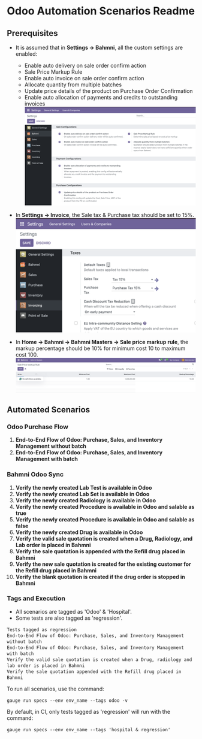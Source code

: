 # Odoo Automation Scenarios Readme

## Prerequisites

- It is assumed that in **Settings -> Bahmni**, all the custom settings are enabled:
  - Enable auto delivery on sale order confirm action
  - Sale Price Markup Rule
  - Enable auto invoice on sale order confirm action
  - Allocate quantity from multiple batches
  - Update price details of the product on Purchase Order Confirmation
  - Enable auto allocation of payments and credits to outstanding invoices
![alt text](readme_images/bahmni.png)

- In **Settings -> Invoice**, the Sale tax & Purchase tax should be set to 15%.
![alt text](readme_images/tax.png)

- In **Home -> Bahmni -> Bahmni Masters -> Sale price markup rule**, the markup percentage should be 10% for minimum cost 10 to maximum cost 100.
![alt text](readme_images/markup_rule.png)

## Automated Scenarios

### Odoo Purchase Flow

1. **End-to-End Flow of Odoo: Purchase, Sales, and Inventory Management without batch**
2. **End-to-End Flow of Odoo: Purchase, Sales, and Inventory Management with batch**

### Bahmni Odoo Sync

1. **Verify the newly created Lab Test is available in Odoo**
2. **Verify the newly created Lab Set is available in Odoo**
3. **Verify the newly created Radiology is available in Odoo**
4. **Verify the newly created Procedure is available in Odoo and salable as true**
5. **Verify the newly created Procedure is available in Odoo and salable as false**
6. **Verify the newly created Drug is available in Odoo**
7. **Verify the valid sale quotation is created when a Drug, Radiology, and Lab order is placed in Bahmni**
8. **Verify the sale quotation is appended with the Refill drug placed in Bahmni**
9. **Verify the new sale quotation is created for the existing customer for the Refill drug placed in Bahmni**
10. **Verify the blank quotation is created if the drug order is stopped in Bahmni**

### Tags and Execution

- All scenarios are tagged as 'Odoo' & 'Hospital'.
- Some tests are also tagged as 'regression'.

```
Tests tagged as regression
End-to-End Flow of Odoo: Purchase, Sales, and Inventory Management without batch
End-to-End Flow of Odoo: Purchase, Sales, and Inventory Management with batch
Verify the valid sale quotation is created when a Drug, radiology and lab order is placed in Bahmni
Verify the sale quotation appended with the Refill drug placed in Bahmni
```

To run all scenarios, use the command:
```
gauge run specs --env env_name --tags odoo -v
```

By default, in CI, only tests tagged as 'regression' will run with the command:
```
gauge run specs --env env_name --tags 'hospital & regression'
```